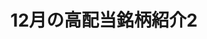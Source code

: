 ---
title: 12月の高配当銘柄紹介2
type: blog
market: Nasdaq
rakuten: true
sbi: true
manex: true
stocks: 
- symbol: M
- symbol: APPL
---